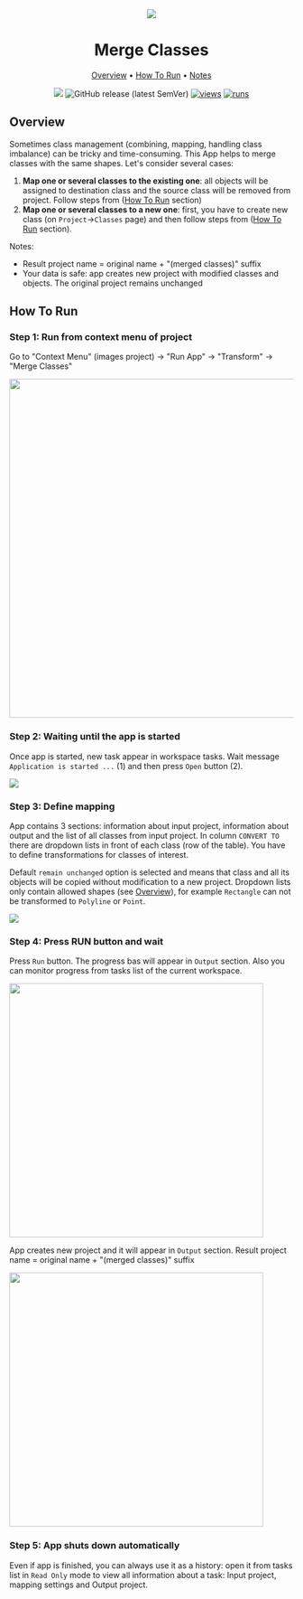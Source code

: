 <div align="center" markdown> 

<img src="https://user-images.githubusercontent.com/106374579/182827229-8abac08f-8404-4e38-9700-715ccd724995.png"/>

# Merge Classes
  
<p align="center">

  <a href="#Overview">Overview</a> •
  <a href="#How-To-Run">How To Run</a> •
  <a href="#Notes">Notes</a>
</p>

[![](https://img.shields.io/badge/slack-chat-green.svg?logo=slack)](https://supervisely.com/slack) 
![GitHub release (latest SemVer)](https://img.shields.io/github/v/release/supervisely-ecosystem/merge-classes)
[![views](https://app.supervisely.com/img/badges/views/supervisely-ecosystem/merge-classes.png)](https://supervisely.com)
[![runs](https://app.supervisely.com/img/badges/runs/supervisely-ecosystem/merge-classes.png)](https://supervisely.com)

</div>

## Overview 

Sometimes class management (combining, mapping, handling class imbalance) can be tricky and time-consuming. This App helps to merge classes with the same shapes. Let's consider several cases:

1. **Map one or several classes to the existing one**: all objects will be assigned to destination class and the source class will be removed from project. Follow steps from (<a href="#How-To-Run">How To Run</a> section) 
2. **Map one or several classes to a new one**: first, you have to create new class (on `Project`->`Classes` page) and then follow steps from (<a href="#How-To-Run">How To Run</a> section).

Notes:
- Result project name = original name + "(merged classes)" suffix
- Your data is safe: app creates new project with modified classes and objects. The original project remains unchanged


## How To Run

### Step 1: Run from context menu of project

Go to "Context Menu" (images project) -> "Run App" -> "Transform" -> "Merge Classes"

<img src="https://i.imgur.com/9fFK4KG.png" width="600"/>

### Step 2:  Waiting until the app is started
Once app is started, new task appear in workspace tasks. Wait message `Application is started ...` (1) and then press `Open` button (2).

<img src="https://i.imgur.com/uo1xJUJ.png"/>

### Step 3: Define mapping

App contains 3 sections: information about input project, information about output and the list of all classes from input project. In column `CONVERT TO` there are dropdown lists in front of each class (row of the table). You have to define transformations for classes of interest. 

Default `remain unchanged` option is selected and means that class and all its objects will be copied without modification to a new project. Dropdown lists only contain allowed shapes (see <a href="#Overview">Overview</a>), for example `Rectangle` can not be transformed to `Polyline` or `Point`. 

<img src="https://i.imgur.com/L9MSbLd.png"/>

### Step 4: Press RUN button and wait

Press `Run` button. The progress bas will appear in `Output` section. Also you can monitor progress from tasks list of the current workspace.

<img src="https://i.imgur.com/rCNNniF.png" width="450"/>

App creates new project and it will appear in `Output` section. Result project name = original name + "(merged classes)" suffix

<img src="https://i.imgur.com/rmAzI1G.png" width="450"/>

### Step 5: App shuts down automatically

Even if app is finished, you can always use it as a history: open it from tasks list in `Read Only` mode to view all information about a task: Input project, mapping settings and Output project. 
